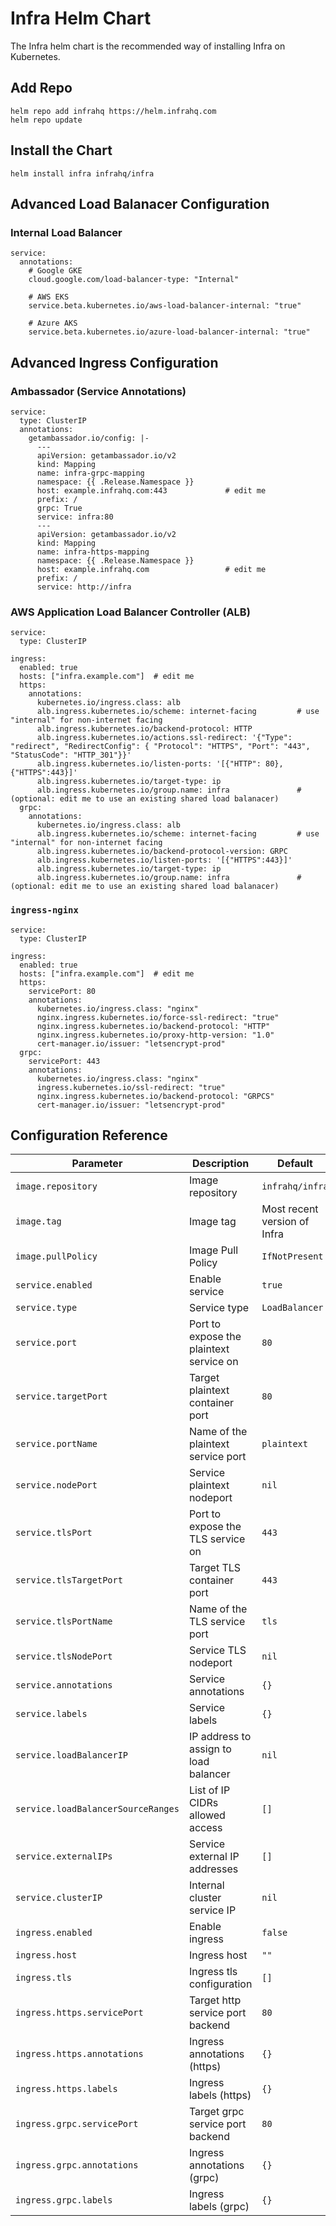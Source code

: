 # Infra Helm Chart

The Infra helm chart is the recommended way of installing Infra on Kubernetes.

## Add Repo

```
helm repo add infrahq https://helm.infrahq.com
helm repo update
```

## Install the Chart

```
helm install infra infrahq/infra
```

## Advanced Load Balanacer Configuration

### Internal Load Balancer

```
service:
  annotations:
    # Google GKE
    cloud.google.com/load-balancer-type: "Internal"

    # AWS EKS
    service.beta.kubernetes.io/aws-load-balancer-internal: "true"

    # Azure AKS
    service.beta.kubernetes.io/azure-load-balancer-internal: "true"
```

## Advanced Ingress Configuration

### Ambassador (Service Annotations)

```
service:
  type: ClusterIP
  annotations:
    getambassador.io/config: |-
      ---
      apiVersion: getambassador.io/v2
      kind: Mapping
      name: infra-grpc-mapping
      namespace: {{ .Release.Namespace }}
      host: example.infrahq.com:443             # edit me
      prefix: /
      grpc: True
      service: infra:80
      ---
      apiVersion: getambassador.io/v2
      kind: Mapping
      name: infra-https-mapping
      namespace: {{ .Release.Namespace }}
      host: example.infrahq.com                 # edit me
      prefix: /
      service: http://infra
```

### AWS Application Load Balancer Controller (ALB)

```
service:
  type: ClusterIP

ingress:
  enabled: true
  hosts: ["infra.example.com"]  # edit me
  https:
    annotations:
      kubernetes.io/ingress.class: alb
      alb.ingress.kubernetes.io/scheme: internet-facing         # use "internal" for non-internet facing
      alb.ingress.kubernetes.io/backend-protocol: HTTP
      alb.ingress.kubernetes.io/actions.ssl-redirect: '{"Type": "redirect", "RedirectConfig": { "Protocol": "HTTPS", "Port": "443", "StatusCode": "HTTP_301"}}'
      alb.ingress.kubernetes.io/listen-ports: '[{"HTTP": 80}, {"HTTPS":443}]'
      alb.ingress.kubernetes.io/target-type: ip
      alb.ingress.kubernetes.io/group.name: infra               # (optional: edit me to use an existing shared load balanacer)
  grpc:
    annotations:
      kubernetes.io/ingress.class: alb
      alb.ingress.kubernetes.io/scheme: internet-facing         # use "internal" for non-internet facing
      alb.ingress.kubernetes.io/backend-protocol-version: GRPC
      alb.ingress.kubernetes.io/listen-ports: '[{"HTTPS":443}]'
      alb.ingress.kubernetes.io/target-type: ip
      alb.ingress.kubernetes.io/group.name: infra               # (optional: edit me to use an existing shared load balanacer)
```

### `ingress-nginx`

```
service:
  type: ClusterIP

ingress:
  enabled: true
  hosts: ["infra.example.com"]  # edit me
  https:
    servicePort: 80
    annotations:
      kubernetes.io/ingress.class: "nginx"
      nginx.ingress.kubernetes.io/force-ssl-redirect: "true"
      nginx.ingress.kubernetes.io/backend-protocol: "HTTP"
      nginx.ingress.kubernetes.io/proxy-http-version: "1.0"
      cert-manager.io/issuer: "letsencrypt-prod"
  grpc:
    servicePort: 443
    annotations:
      kubernetes.io/ingress.class: "nginx"
      ingress.kubernetes.io/ssl-redirect: "true"
      nginx.ingress.kubernetes.io/backend-protocol: "GRPCS"
      cert-manager.io/issuer: "letsencrypt-prod"
```

## Configuration Reference

| Parameter                                 | Description                                   | Default                                                 |
|-------------------------------------------|-----------------------------------------------|---------------------------------------------------------|
| `image.repository`                        | Image repository                              | `infrahq/infra`                                         |
| `image.tag`                               | Image tag                                     | Most recent version of Infra                            | 
| `image.pullPolicy`                        | Image Pull Policy                             | `IfNotPresent`                                          |
| `service.enabled`                         | Enable service                                | `true`                                                  |
| `service.type`                            | Service type                                  | `LoadBalancer`                                          |
| `service.port`                            | Port to expose the plaintext service on       | `80`                                                    |
| `service.targetPort`                      | Target plaintext container port               | `80`                                                    |
| `service.portName`                        | Name of the plaintext service port            | `plaintext`                                             |
| `service.nodePort`                        | Service plaintext nodeport                    | `nil`                                                   |
| `service.tlsPort`                         | Port to expose the TLS service on             | `443`                                                   |
| `service.tlsTargetPort`                   | Target TLS container port                     | `443`                                                   |
| `service.tlsPortName`                     | Name of the TLS service port                  | `tls`                                                   |
| `service.tlsNodePort`                     | Service TLS nodeport                          | `nil`                                                   |
| `service.annotations`                     | Service annotations                           | `{}`                                                    |
| `service.labels`                          | Service labels                                | `{}`                                                    |
| `service.loadBalancerIP`                  | IP address to assign to load balancer         | `nil`                                                   |
| `service.loadBalancerSourceRanges`        | List of IP CIDRs allowed access               | `[]`                                                    |
| `service.externalIPs`                     | Service external IP addresses                 | `[]`                                                    |
| `service.clusterIP`                       | Internal cluster service IP                   | `nil`                                                   |
| `ingress.enabled`                         | Enable ingress                                | `false`                                                 |
| `ingress.host`                            | Ingress host                                  | `""`                                                    |
| `ingress.tls`                             | Ingress tls configuration                     | `[]`                                                    |
| `ingress.https.servicePort`               | Target http service port backend              | `80`                                                    |
| `ingress.https.annotations`               | Ingress annotations (https)                   | `{}`                                                    |
| `ingress.https.labels`                    | Ingress labels (https)                        | `{}`                                                    |
| `ingress.grpc.servicePort`                | Target grpc service port backend              | `80`                                                    |
| `ingress.grpc.annotations`                | Ingress annotations (grpc)                    | `{}`                                                    |
| `ingress.grpc.labels`                     | Ingress labels (grpc)                         | `{}`                                                    |
